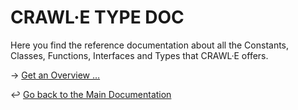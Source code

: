 # CRAWL·E TYPE DOC

Here you find the reference documentation about all the Constants, Classes, Functions, Interfaces and Types that CRAWL·E offers. 

→ <a href="globals.html">Get an Overview …</a>

↩︎ <a href="../">Go back to the Main Documentation</a>